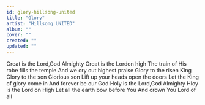```yaml
---
id: glory-hillsong-united
title: "Glory"
artist: "Hillsong UNITED"
album: ""
cover: ""
created: ""
updated: ""
---
```


Great is the Lord,God Almighty
Great is the Lordon high
The train of His robe fills the temple
And we cry out highest praise
Glory to the risen King
Glory to the son
Glorious son
Lift up your heads open the doors
Let the King of glory come in
And forever be our God
Holy is the Lord,God Almighty
Hloy is the Lord on High
Let all the earth bow before You
And crown You Lord of all